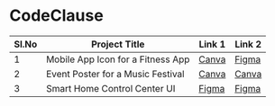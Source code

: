# CodeClause

|Sl.No|Project Title|Link 1|Link 2|
|--|--|--|--|
|1|Mobile App Icon for a Fitness App|[Canva](https://www.canva.com/design/DAF7z3h7srA/N9CRBTbYYJT6mpSgxi861w/edit?utm_content=DAF7z3h7srA&utm_campaign=designshare&utm_medium=link2&utm_source=sharebutton)|[Figma](https://www.figma.com/proto/VNeLNW2GOw9FZA2fLFhimw?node-id=0-1&t=bzl5hBg16k5t4K8U-6)
|2|Event Poster for a Music Festival|[Canva](https://www.canva.com/design/DAF7srLV9NI/5BOO7Q3agdyztvJe8hEPsA/edit?utm_content=DAF7srLV9NI&utm_campaign=designshare&utm_medium=link2&utm_source=sharebutton)|[Canva](https://www.canva.com/design/DAF9YeI1tdw/w0BLP_zlYdVTSQW6lokIVQ/edit?utm_content=DAF9YeI1tdw&utm_campaign=designshare&utm_medium=link2&utm_source=sharebutton)
|3|Smart Home Control Center UI|[Figma](https://www.figma.com/file/QPPGmSciCD9SkC02v4g5Ra/Smart-Home-Control-App?type=design&node-id=0%3A1&mode=design&t=j1ygOmPMlbSDYuRU-1)|[Figma](https://www.figma.com/proto/QPPGmSciCD9SkC02v4g5Ra?node-id=0-1&t=bzl5hBg16k5t4K8U-6)
